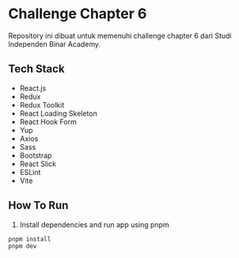 # Challenge Chapter 6
Repository ini dibuat untuk memenuhi challenge chapter 6 dari Studi Independen Binar Academy.

## Tech Stack
- React.js
- Redux
- Redux Toolkit
- React Loading Skeleton
- React Hook Form
- Yup
- Axios
- Sass
- Bootstrap
- React Slick
- ESLint
- Vite

## How To Run
1. Install dependencies and run app using pnpm

```bash
pnpm install
pnpm dev
```
